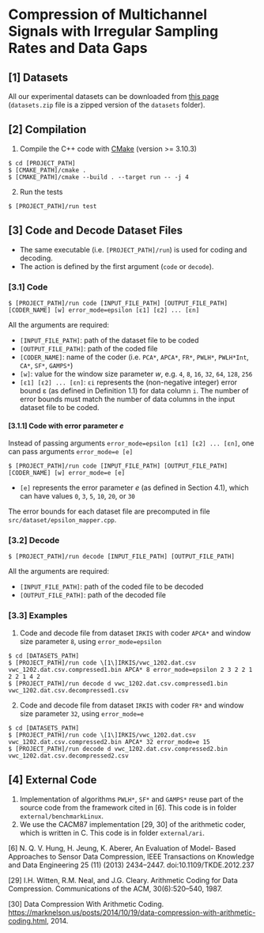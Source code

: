 # Compression of Multichannel Signals with Irregular Sampling Rates and Data Gaps

## [1] Datasets
All our experimental datasets can be downloaded from [this page](https://drive.google.com/drive/folders/1YCb9Zzr8uLmYRSrCAMa3SGBqaVyrbWyW) (`datasets.zip` file is a zipped version of the `datasets` folder).

## [2] Compilation
1. Compile the C++ code with [CMake](https://cmake.org/download/) (version >= 3.10.3)
```
$ cd [PROJECT_PATH]
$ [CMAKE_PATH]/cmake .
$ [CMAKE_PATH]/cmake --build . --target run -- -j 4
```
2. Run the tests
```
$ [PROJECT_PATH]/run test
```


## [3] Code and Decode Dataset Files
- The same executable (i.e. `[PROJECT_PATH]/run`) is used for coding and decoding.
- The action is defined by the first argument (`code` or `decode`).

### [3.1] Code
```
$ [PROJECT_PATH]/run code [INPUT_FILE_PATH] [OUTPUT_FILE_PATH] [CODER_NAME] [w] error_mode=epsilon [ε1] [ε2] ... [εn]
```
All the arguments are required:
- `[INPUT_FILE_PATH]`: path of the dataset file to be coded
- `[OUTPUT_FILE_PATH]`: path of the coded file
- `[CODER_NAME]`: name of the coder (i.e. `PCA*`, `APCA*`, `FR*`, `PWLH*`, `PWLH*Int`, `CA*`, `SF*`, `GAMPS*`)
- `[w]`: value for the window size parameter *w*, e.g. `4`, `8`, `16`, `32`, `64`, `128`, `256`
- `[ε1] [ε2] ... [εn]`: `εi` represents the (non-negative integer) error bound ε (as defined in Definition 1.1) for data column `i`. The number of error bounds must match the number of data columns in the input dataset file to be coded.

#### [3.1.1] Code with error parameter *e*
Instead of passing arguments `error_mode=epsilon [ε1] [ε2] ... [εn]`, one can pass arguments `error_mode=e [e]`
```
$ [PROJECT_PATH]/run code [INPUT_FILE_PATH] [OUTPUT_FILE_PATH] [CODER_NAME] [w] error_mode=e [e]
```
- `[e]` represents the error parameter *e* (as defined in Section 4.1), which can have values `0`, `3`, `5`, `10`, `20`, or `30`

The error bounds for each dataset file are precomputed in file `src/dataset/epsilon_mapper.cpp`.

### [3.2] Decode
```
$ [PROJECT_PATH]/run decode [INPUT_FILE_PATH] [OUTPUT_FILE_PATH]
```
All the arguments are required:
- `[INPUT_FILE_PATH]`: path of the coded file to be decoded
- `[OUTPUT_FILE_PATH]`: path of the decoded file
  
### [3.3] Examples
1. Code and decode file from dataset `IRKIS` with coder `APCA*` and window size parameter `8`, using `error_mode=epsilon`
```
$ cd [DATASETS_PATH]
$ [PROJECT_PATH]/run code \[1\]IRKIS/vwc_1202.dat.csv vwc_1202.dat.csv.compressed1.bin APCA* 8 error_mode=epsilon 2 3 2 2 1 2 2 1 4 2
$ [PROJECT_PATH]/run decode d vwc_1202.dat.csv.compressed1.bin vwc_1202.dat.csv.decompressed1.csv
```

2. Code and decode file from dataset `IRKIS` with coder `FR*` and window size parameter `32`, using `error_mode=e`
```
$ cd [DATASETS_PATH]
$ [PROJECT_PATH]/run code \[1\]IRKIS/vwc_1202.dat.csv vwc_1202.dat.csv.compressed2.bin APCA* 32 error_mode=e 15
$ [PROJECT_PATH]/run decode d vwc_1202.dat.csv.compressed2.bin vwc_1202.dat.csv.decompressed2.csv
```

## [4] External Code
1. Implementation of algorithms `PWLH*`, `SF*` and `GAMPS*` reuse part of the source code from the framework cited in [6]. This code is in folder `external/benchmarkLinux`.
2. We use the CACM87 implementation [29, 30] of the arithmetic coder, which is written in C. This code is in folder `external/ari`.

[6] N. Q. V. Hung, H. Jeung, K. Aberer, An Evaluation of Model- Based Approaches to Sensor Data Compression, IEEE Transactions on Knowledge and Data Engineering 25 (11) (2013) 2434–2447. doi:10.1109/TKDE.2012.237

[29] I.H. Witten, R.M. Neal, and J.G. Cleary. Arithmetic Coding for Data Compression. Communications of the ACM, 30(6):520–540, 1987.

[30] Data Compression With Arithmetic Coding. https://marknelson.us/posts/2014/10/19/data-compression-with-arithmetic-coding.html, 2014.
